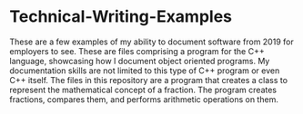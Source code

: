 # Technical-Writing-Examples
These are a few examples of my ability to document software from 2019 for employers to see. These are files comprising a program
for the C++ language, showcasing how I document object oriented programs. My documentation skills are not limited 
to this type of C++ program or even C++ itself. The files in this repository are a program that creates a class to represent the 
mathematical concept of a fraction. The program creates fractions, compares them, and performs arithmetic operations on them.
